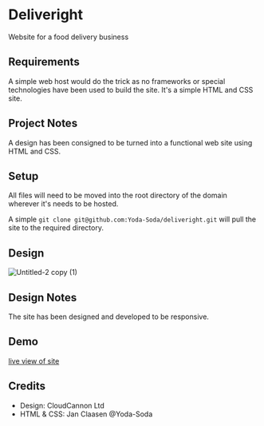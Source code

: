 # Deliveright

Website for a food delivery business

## Requirements

A simple web host would do the trick as no frameworks or special technologies have been used to build the site. It's a simple HTML and CSS site.

## Project Notes

A design has been consigned to be turned into a functional web site using HTML and CSS.

## Setup

All files will need to be moved into the root directory of the domain wherever it's needs to be hosted.

A simple `git clone git@github.com:Yoda-Soda/deliveright.git` will pull the site to the required directory.

## Design

![Untitled-2 copy (1)](https://user-images.githubusercontent.com/25014150/118412744-d4e2bb80-b6ef-11eb-8883-cdcfbfed57ef.png)

## Design Notes

The site has been designed and developed to be responsive.

## Demo
[live view of site](https://deliveright.janclaasen.me/)

## Credits

* Design: CloudCannon Ltd
* HTML & CSS: Jan Claasen @Yoda-Soda
